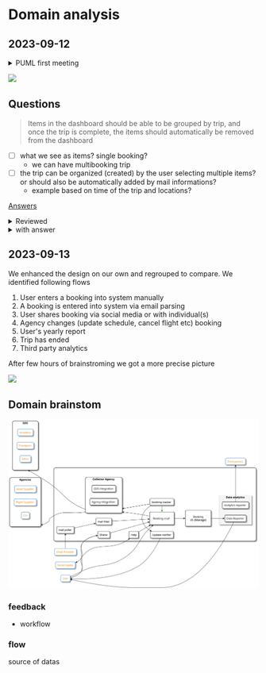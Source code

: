 # Domain analysis

## 2023-09-12


<details><summary>PUML first meeting</summary>

```
@startuml firstMeeting
skinparam handwritten true
hide stereotype

left to right direction

'skinparam linetype ortho

skinparam rectangle{
    BackgroundColor WhiteSmoke
    borderColor black
    LineColor<<actor>> #86B56B
    borderColor<<actor>> #86B56B
    BackgroundColor<<actor>> #D6E8D5
    LineColor<<actor>> #D6E8D5
    RoundCorner<<actor>> 15

    borderColor<<action>> #3F75BB
    FontColor<<action>> #3F75BB
    BackgroundColor<<action>> #FFE5CC
'    RoundCorner<<action>> 30

    BackgroundColor<<sticky>> #F3D22B
    borderColor<<sticky>> black
 }


rectangle Actors {

    rectangle system  <<actor>> [
    System
    ]
    rectangle user <<actor>> [
    User
    ]
    rectangle supplier <<actor>>[
    Supplier
    ]
    rectangle email_prvider <<actor>> [
    Email Provider
    ]
}

' position actors
'
user                 .[hidden]                      system       
supplier             .[hidden]                      user         
email_prvider        .[hidden]                      supplier     


' action

rectangle mail_poller [
**Mail Poller**
——-

Get mail 
From provider
]

rectangle mail_filter [
Mail
Filter
]

rectangle booking_logger [
Booking Logger
]

rectangle travel_updates

rectangle booking_manual [
Booking
—-
* add
* update
* Delete
]

rectangle sharer  [
Sharer
]

rectangle help 

rectangle booking_viewer  [
Booking Viewer
]

rectangle booking_keeping 

rectangle data_reporter  [
Data Reporter
]

booking_viewer            .[hidden]               sharer
sharer                    .[hidden]               booking_manual
booking_manual            .[hidden].               help

' Links 
user -[#black]-- sharer
user -[#black]-- booking_viewer
user -[#black]-- booking_manual
user -[#black]-- help


supplier <... travel_updates

email_prvider <--- mail_poller

system .... data_reporter

'
' connectivty intermediate
booking_viewer   <..    data_reporter
'
help             .      travel_updates
booking_viewer   ...    booking_keeping
booking_manual   ...>   booking_keeping
sharer           ...    booking_keeping
'
mail_poller      <--    mail_filter

booking_logger   ..>    booking_keeping
'
'
mail_filter      ...    booking_logger
travel_updates   ...>   booking_logger
'
@enduml
```

</details>



![](firstMeeting.svg)


## Questions

> Items in the dashboard should be able to be grouped by trip, and once the trip is complete, the items should automatically be removed from the dashboard

- [ ] what we see as items? single booking?
    - we can have multibooking trip
- [ ] the trip can be organized (created) by the user selecting multiple items? or should also be automatically added by mail informations?
    - example based on time of the trip and locations?

[Answers](https://docs.google.com/document/d/1xHpte5IOjMEBA39211Z3uUwl1p5yXJ7PrCGKUmTmwQE/edit?pli=1)

<details><summary>Reviewed</summary>

![](domain-analysis-mp.svg)

</details>


<details><summary>with answer</summary>

![](domain-analysis-mp.2.svg)

</details>


## 2023-09-13

We enhanced the design on our own and regrouped to compare. We identified following flows

1. User enters a booking into system manually
2. A booking is entered into system via email parsing
3. User shares booking via social media or with individual(s)
4. Agency changes (update schedule, cancel flight etc) booking
5. User's yearly report
6. Trip has ended
7. Third party analytics

After few hours of brainstroming we got a more precise picture

![](archive/meeting2/domain-analysis-meeting2.svg)

## Domain brainstom

![](problem-domain-brainstorm.svg)




### feedback


- workflow

### flow

source of datas
